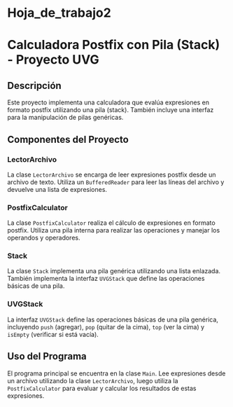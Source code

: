 # Hoja_de_trabajo2
# Calculadora Postfix con Pila (Stack) - Proyecto UVG

## Descripción

Este proyecto implementa una calculadora que evalúa expresiones en formato postfix utilizando una pila (stack). También incluye una interfaz para la manipulación de pilas genéricas.

## Componentes del Proyecto

### LectorArchivo

La clase `LectorArchivo` se encarga de leer expresiones postfix desde un archivo de texto. Utiliza un `BufferedReader` para leer las líneas del archivo y devuelve una lista de expresiones.

### PostfixCalculator

La clase `PostfixCalculator` realiza el cálculo de expresiones en formato postfix. Utiliza una pila interna para realizar las operaciones y manejar los operandos y operadores.

### Stack

La clase `Stack` implementa una pila genérica utilizando una lista enlazada. También implementa la interfaz `UVGStack` que define las operaciones básicas de una pila.

### UVGStack

La interfaz `UVGStack` define las operaciones básicas de una pila genérica, incluyendo `push` (agregar), `pop` (quitar de la cima), `top` (ver la cima) y `isEmpty` (verificar si está vacía).

## Uso del Programa

El programa principal se encuentra en la clase `Main`. Lee expresiones desde un archivo utilizando la clase `LectorArchivo`, luego utiliza la `PostfixCalculator` para evaluar y calcular los resultados de estas expresiones.